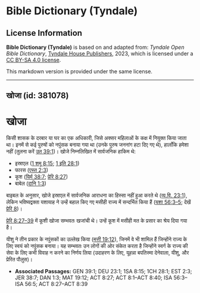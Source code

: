 # Bible Dictionary (Tyndale)

## License Information

**Bible Dictionary (Tyndale)** is based on and adapted from: _Tyndale Open Bible Dictionary_, [Tyndale House Publishers](https://tyndaleopenresources.com/), 2023, which is licensed under a [CC BY-SA 4.0 license](https://creativecommons.org/licenses/by-sa/4.0/legalcode.en).

This markdown version is provided under the same license.



--------------------------------

## खोजा (id: 381078)

खोजा
====

किसी शासक के दरबार या घर का एक अधिकारी, जिसे अक्सर महिलाओं के कक्ष में नियुक्त किया जाता था। इनमें से कई पुरुषों को नपुंसक बनाया गया था (उनके पुरुष जननांग हटा दिए गए थे), हालाँकि हमेशा नहीं (तुलना करें [उत 39:1](https://ref.ly/Gen39:1))। खोजे निम्नलिखित में सार्वजनिक हाकिम थे:

* इस्राएल ([1 शमू 8:15](https://ref.ly/1Sam8:15); [1 इति 28:1](https://ref.ly/1Chr28:1))
* फारस ([एस्त 2:3](https://ref.ly/Esth2:3))
* कूश ([यिर्म 38:7](https://ref.ly/Jer38:7); [प्रेरि 8:27](https://ref.ly/Acts8:27))
* बाबेल ([दानि 1:3](https://ref.ly/Dan1:3))

बाइबल के अनुसार, खोजे इस्राएल में सार्वजनिक आराधना का हिस्सा नहीं हुआ करते थे ([व्य.वि. 23:1](https://ref.ly/Deut23:1)), लेकिन भविष्यद्वक्ता यशायाह ने उन्हें बहाल किए गए मसीही राज्य में सन्दर्भित किया हैं ([यशा 56:3–5](https://ref.ly/Isa56:3-Isa56:5); देखें [प्रेरि 8](https://ref.ly/Acts8:1-Acts8:40))।

[प्रेरि 8:27–39](https://ref.ly/Acts8:27-Acts8:39) में कूशी खोजा सम्भवतः खजांची थे। उन्हें कूश में मसीही मत के प्रसार का श्रेय दिया गया है।

यीशु ने तीन प्रकार के नपुंसकों का उल्लेख किया ([मत्ती 19:12](https://ref.ly/Matt19:12)), जिनमें वे भी शामिल हैं जिन्होंने राज्य के लिए स्वयं को नपुंसक बनाया। यह सम्भवतः उन लोगों की ओर संकेत करता है जिन्होंने स्वर्ग के राज्य की सेवा के लिए कभी विवाह न करने का निर्णय लिया (उदाहरण के लिए, यूहन्ना बपतिस्मा देनेवाला, यीशु, और प्रेरित पौलुस)।

* **Associated Passages:** GEN 39:1; DEU 23:1; 1SA 8:15; 1CH 28:1; EST 2:3; JER 38:7; DAN 1:3; MAT 19:12; ACT 8:27; ACT 8:1–ACT 8:40; ISA 56:3–ISA 56:5; ACT 8:27–ACT 8:39

